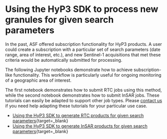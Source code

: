 # Using the HyP3 SDK to process new granules for given search parameters

In the past, ASF offered subscription functionality for HyP3 products. 
A user could create a subscription with a particular set of search parameters (date range, area of interest, etc.), 
and new Sentinel-1 acquisitions that met these criteria would be automatically submitted for processing.

The following Jupyter notebooks demonstrate how to achieve subscription-like functionality. 
This workflow is particularly useful for ongoing monitoring of a geographic area of interest.

The first notebook demonstrates how to submit RTC jobs using this method, while the second notebook demonstrates 
how to submit InSAR jobs. These tutorials can easily be adapted to support other job types. 
Please [contact us](../contact.md) if you need help adapting these tutorials for your particular use case.

* [Using the HyP3 SDK to generate RTC products for given search parameters](https://github.com/ASFHyP3/hyp3-docs/blob/main/docs/tutorials/new-rtc-jobs.ipynb "Using the HyP3 SDK to generate RTC products for given search parameters" ){target=_blank}
* [Using the HyP3 SDK to generate InSAR products for given search parameters](https://github.com/ASFHyP3/hyp3-docs/blob/main/docs/tutorials/new-insar-jobs.ipynb "Using the HyP3 SDK to generate InSAR products for given search parameters" ){target=_blank}

